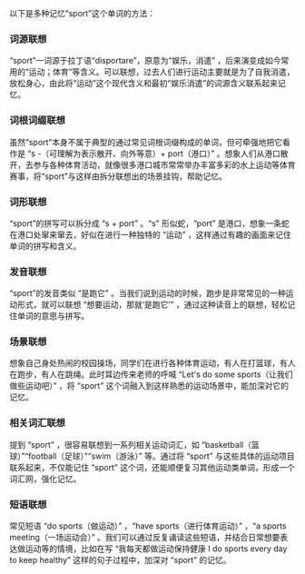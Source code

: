 以下是多种记忆“sport”这个单词的方法：

### 词源联想
“sport”一词源于拉丁语“disportare”，原意为“娱乐，消遣” ，后来演变成如今常用的“运动；体育”等含义。可以联想，过去人们进行运动主要就是为了自我消遣，放松身心，由此将“运动”这个现代含义和最初“娱乐消遣”的词源含义联系起来记忆。

### 词根词缀联想
虽然“sport”本身不属于典型的通过常见词根词缀构成的单词，但可牵强地把它看作是 “s -（可理解为表示散开、向外等意）+ port（港口）” 。想象人们从港口散开，去参与各种体育活动，就像很多港口城市常常举办丰富多彩的水上运动等体育赛事，将“sport”与这样由拆分联想出的场景挂钩，帮助记忆。

### 词形联想
“sport”的拼写可以拆分成 “s + port” 。“s” 形似蛇，“port” 是港口，想象一条蛇在港口处窜来窜去，好似在进行一种独特的 “运动” ，这样通过有趣的画面来记住单词的拼写和含义。

### 发音联想
“sport”的发音类似 “是跑它” 。当我们说到运动的时候，跑步是非常常见的一种运动形式，就可以联想 “想要运动，那就‘是跑它’” ，通过这种读音上的联想，轻松记住单词的意思与拼写。

### 场景联想
想象自己身处热闹的校园操场，同学们在进行各种体育运动，有人在打篮球，有人在跑步，有人在跳绳。此时耳边传来老师的呼喊 “Let's do some sports（让我们做些运动吧）” ，将 “sport” 这个词融入到这样熟悉的运动场景中，能加深对它的记忆。

### 相关词汇联想
提到 “sport” ，很容易联想到一系列相关运动词汇，如 “basketball（篮球）”“football（足球）”“swim（游泳）” 等。通过将 “sport” 与这些具体的运动项目联系起来，不仅能记住 “sport” 这个词，还能顺便复习其他运动类单词，形成一个词汇网，强化记忆。

### 短语联想
常见短语 “do sports（做运动）” ，“have sports（进行体育运动）” ，“a sports meeting（一场运动会）” 。我们可以通过反复诵读这些短语，并结合日常想要表达做运动等的情境，比如在写 “我每天都做运动保持健康 I do sports every day to keep healthy” 这样的句子过程中，加深对 “sport” 的记忆。 